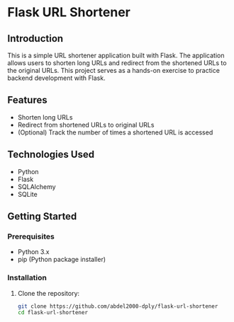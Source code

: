 # Flask URL Shortener

## Introduction
This is a simple URL shortener application built with Flask. The application allows users to shorten long URLs and redirect from the shortened URLs to the original URLs. This project serves as a hands-on exercise to practice backend development with Flask.

## Features
- Shorten long URLs
- Redirect from shortened URLs to original URLs
- (Optional) Track the number of times a shortened URL is accessed

## Technologies Used
- Python
- Flask
- SQLAlchemy
- SQLite

## Getting Started

### Prerequisites
- Python 3.x
- pip (Python package installer)

### Installation
1. Clone the repository:
   ```bash
   git clone https://github.com/abdel2000-dply/flask-url-shortener
   cd flask-url-shortener
